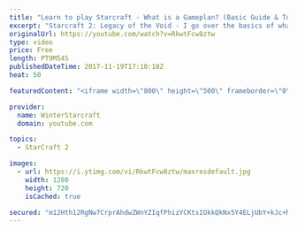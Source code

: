 ```yaml
---
title: "Learn to play Starcraft - What is a Gameplan? (Basic Guide & Tutorial)"
excerpt: "Starcraft 2: Legacy of the Void - I go over the basics of what a gameplan in starcraft 2 is and how to put one together.  Note this is not a guide on WHAT gameplan you should be using as each race!"
originalUrl: https://youtube.com/watch?v=RkwtFcw8ztw
type: video
price: Free
length: PT9M54S
publishedDateTime: 2017-11-19T17:10:18Z
heat: 50

featuredContent: "<iframe width=\"800\" height=\"500\" frameborder=\"0\" src=\"https://www.youtube.com/embed/RkwtFcw8ztw\" allow=\"accelerometer; autoplay; encrypted-media; gyroscope; picture-in-picture\" allowfullscreen></iframe>"

provider:
  name: WinterStarcraft
  domain: youtube.com

topics:
  - StarCraft 2

images:
  - url: https://i.ytimg.com/vi/RkwtFcw8ztw/maxresdefault.jpg
    width: 1280
    height: 720
    isCached: true

secured: "m12Hth12RgNw7CrprAhdwZWnYZIqfPhizYCKtsIOkkQkNx5Y4ELjUbY+kJc+MxieYbGdJHfF0lTesk8TqHDCw8fXwafPkmU5TD544q4HzW52hwf8NO5nH9W5lbb/+bLHiVFnYIiDxQZlZVsmTGRpXJ4XDNLEq0xTFMf3yrzFhlCMAEwyTEC5nupWq4+r5H86B9F/J2xTRsyzFYZjnNWGZ+YPqiRAgEdZXm4C5EYx8qMmzO9V2YqU6V9KkMKrxWHHSpZ1sVZhK5nX9SgoJteSH6YgdpYZl/8mmAMLbxPYHEyUF+3pJfeYGBK8V5QuTrZzvKiUErMgAdE9faksfCZVTRpgPHYQJ2tbi5d6P7pys7IWqHwbBvwXbHb02UCyJwUT7G9DFbbQzgoVtcGeOGgh45xthom0AknHvVMkEvomYx4=;qQOXBpYO9rICGKG7LhgNEQ=="
---
```


